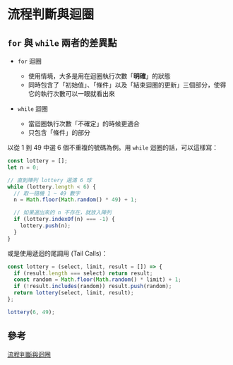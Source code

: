 # 流程判斷與迴圈

## `for` 與 `while` 兩者的差異點

- `for` 迴圈

  - 使用情境，大多是用在迴圈執行次數「**明確**」的狀態
  - 同時包含了「初始值」、「條件」以及「結束迴圈的更新」三個部分，使得它的執行次數可以一眼就看出來

- `while` 迴圈

  - 當迴圈執行次數「不確定」的時候更適合
  - 只包含「條件」的部分

以從 1 到 49 中選 6 個不重複的號碼為例。用 `while` 迴圈的話，可以這樣寫：

```js
const lottery = [];
let n = 0;

// 直到陣列 lottery 選滿 6 球
while (lottery.length < 6) {
  // 取一隨機 1 ~ 49 數字
  n = Math.floor(Math.random() * 49) + 1;

  // 如果選出來的 n 不存在，就放入陣列
  if (lottery.indexOf(n) === -1) {
    lottery.push(n);
  }
}
```

或是使用遞迴的尾調用 (Tail Calls)：

```js
const lottery = (select, limit, result = []) => {
  if (result.length === select) return result;
  const random = Math.floor(Math.random() * limit) + 1;
  if (!result.includes(random)) result.push(random);
  return lottery(select, limit, result);
};

lottery(6, 49);
```

## 參考

[流程判斷與迴圈](https://ithelp.ithome.com.tw/articles/10191453)
